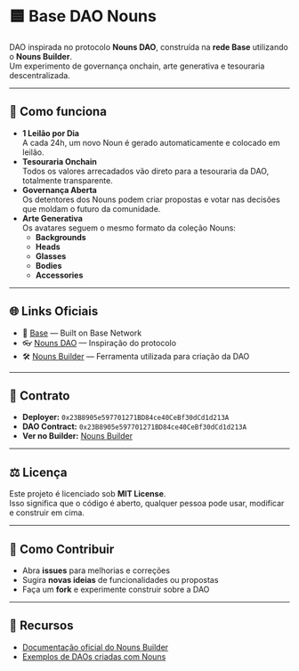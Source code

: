 # 🟦 Base DAO Nouns  

DAO inspirada no protocolo **Nouns DAO**, construída na **rede Base** utilizando o **Nouns Builder**.  
Um experimento de governança onchain, arte generativa e tesouraria descentralizada.  

---

## 🚀 Como funciona  

- **1 Leilão por Dia**  
  A cada 24h, um novo Noun é gerado automaticamente e colocado em leilão.  
- **Tesouraria Onchain**  
  Todos os valores arrecadados vão direto para a tesouraria da DAO, totalmente transparente.  
- **Governança Aberta**  
  Os detentores dos Nouns podem criar propostas e votar nas decisões que moldam o futuro da comunidade.  
- **Arte Generativa**  
  Os avatares seguem o mesmo formato da coleção Nouns:  
  - **Backgrounds**  
  - **Heads**  
  - **Glasses**  
  - **Bodies**  
  - **Accessories**  

---

## 🌐 Links Oficiais  

- 🔵 [Base](https://base.org) — Built on Base Network  
- 👓 [Nouns DAO](https://nouns.wtf) — Inspiração do protocolo  
- 🛠️ [Nouns Builder](https://nouns.build) — Ferramenta utilizada para criação da DAO  

---

## 📜 Contrato  

- **Deployer:** `0x23B8905e597701271BD84ce40CeBf30dCd1d213A`  
- **DAO Contract:** `0x23B8905e597701271BD84ce40CeBf30dCd1d213A`  
- **Ver no Builder:** [Nouns Builder](https://nouns.build)  

---

## ⚖️ Licença  

Este projeto é licenciado sob **MIT License**.  
Isso significa que o código é aberto, qualquer pessoa pode usar, modificar e construir em cima.  

---

## 🤝 Como Contribuir  

- Abra **issues** para melhorias e correções  
- Sugira **novas ideias** de funcionalidades ou propostas  
- Faça um **fork** e experimente construir sobre a DAO  

---

## 📖 Recursos  

- [Documentação oficial do Nouns Builder](https://docs.nouns.build)  
- [Exemplos de DAOs criadas com Nouns](https://nouns.build/daos)  
